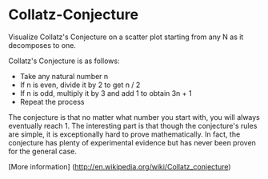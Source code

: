 # Collatz-Conjecture
Visualize Collatz's Conjecture on a scatter plot starting from any N as it decomposes to one. 

Collatz's Conjecture is as follows: 
- Take any natural number n
- If n is even, divide it by 2 to get n / 2
- If n is odd, multiply it by 3 and add 1 to obtain 3n + 1
- Repeat the process

The conjecture is that no matter what number you start with, you will always eventually reach 1. 
The interesting part is that though the conjecture's rules are simple, it is exceptionally hard to prove mathematically. 
In fact, the conjecture has plenty of experimental evidence but has never been proven for the general case. 

[More information] (http://en.wikipedia.org/wiki/Collatz_conjecture)